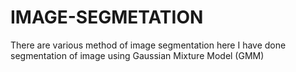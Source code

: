 # IMAGE-SEGMETATION
There are various method of image segmentation here I have done segmentation of image using Gaussian Mixture Model (GMM)

